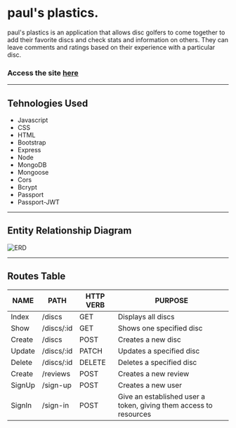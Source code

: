 # paul's plastics.

paul's plastics is an application that allows disc golfers to come together to add their favorite discs and check stats and information on others. They can leave comments and ratings based on their experience with a particular disc.

### Access the site [here](https://paulseabrook.github.io/pauls-plastics/)

---

## Tehnologies Used

- Javascript
- CSS
- HTML
- Bootstrap
- Express
- Node
- MongoDB
- Mongoose
- Cors
- Bcrypt
- Passport
- Passport-JWT

---

## Entity Relationship Diagram

![ERD](./assets/erd.png)

---

## Routes Table

| NAME   | PATH       | HTTP VERB | PURPOSE                                                           |
| ------ | ---------- | --------- | ----------------------------------------------------------------- |
| Index  | /discs     | GET       | Displays all discs                                                |
| Show   | /discs/:id | GET       | Shows one specified disc                                          |
| Create | /discs     | POST      | Creates a new disc                                                |
| Update | /discs/:id | PATCH     | Updates a specified disc                                          |
| Delete | /discs/:id | DELETE    | Deletes a specified disc                                          |
| Create | /reviews   | POST      | Creates a new review                                              |
| SignUp | /sign-up   | POST      | Creates a new user                                                |
| SignIn | /sign-in   | POST      | Give an established user a token, giving them access to resources |
